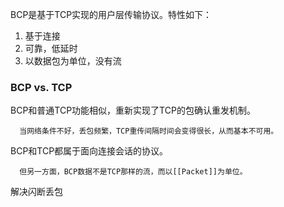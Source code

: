 BCP是基于TCP实现的用户层传输协议。特性如下：
   1. 基于连接
   2. 可靠，低延时
   3. 以数据包为单位，没有流
 
  <h3>BCP vs. TCP</h3>
 
  BCP和普通TCP功能相似，重新实现了TCP的包确认重发机制。
 
      当网络条件不好，丢包频繁，TCP重传间隔时间会变得很长，从而基本不可用。
 
  BCP和TCP都属于面向连接会话的协议。
     
      但另一方面，BCP数据不是TCP那样的流，而以[[Packet]]为单位。
      
 解决闪断丢包
      
